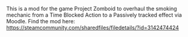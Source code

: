 This is a mod for the game Project Zomboid to overhaul the smoking mechanic from a Time Blocked Action to a Passively tracked effect via Moodle. Find the mod here: https://steamcommunity.com/sharedfiles/filedetails/?id=3142474424

